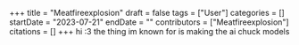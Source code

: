 +++
title = "Meatfireexplosion"
draft = false
tags = ["User"]
categories = []
startDate = "2023-07-21"
endDate = ""
contributors = ["Meatfireexplosion"]
citations = []
+++
hi :3
the thing im known for is making the ai chuck models
